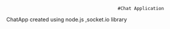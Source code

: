                                              #Chat Application
ChatApp created using node.js ,socket.io library
